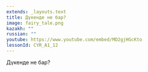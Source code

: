 ```yaml
---
extends: _layouts.text
title: Дүкенде не бар?
image: fairy_tale.png
kazakh: ""
russian: ""
youtube: https://www.youtube.com/embed/MD2gjHGcKto
lessonId: CYR_A1_12
---
```

Дүкенде не бар?